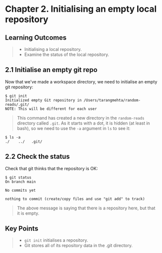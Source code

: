 # Chapter 2. Initialising an empty local repository

## Learning Outcomes
> - Initialising a local repository.
> - Examine the status of the local repository.

## 2.1 Initialise an empty git repo
Now that we've made a workspace directory, we need to initialise an empty git repository:

~~~console
$ git init
Initialized empty Git repository in /Users/tarangmehta/random-reads/.git/
NOTE: This will be different for each user
~~~

> This command has created a new directory in the `random-reads` directory called `.git`.
> As it starts with a dot, it is hidden (at least in bash), so we need to use the `-a` argument in `ls` to see it:

~~~console
$ ls -a
./    ../   .git/
~~~

## 2.2 Check the status
Check that git thinks that the repository is OK:

~~~console
$ git status
On branch main

No commits yet

nothing to commit (create/copy files and use "git add" to track)
~~~

> The above message is saying that there is a repository here, but that it is empty.

## Key Points
> - `git init` initialises a repository.
> - Git stores all of its repository data in the .git directory.

